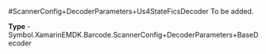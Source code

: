 #ScannerConfig+DecoderParameters+Us4StateFicsDecoder
To be added.

**Type** - Symbol.XamarinEMDK.Barcode.ScannerConfig+DecoderParameters+BaseDecoder



